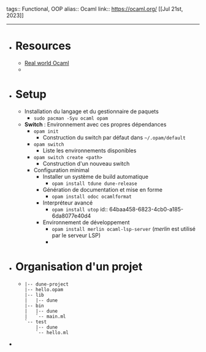 tags:: Functional, OOP
alias:: Ocaml
link:: https://ocaml.org/ 
[[Jul 21st, 2023]]
***

- # Resources
	- [Real world Ocaml](https://dev.realworldocaml.org/platform.html)
	-
- # Setup
	- Installation du langage et du gestionnaire de paquets
		- `sudo pacman -Syu ocaml opam`
	- **Switch** : Environnement avec ces propres dépendances
		- `opam init`
			- Construction du switch par défaut dans `~/.opam/default`
		- `opam switch`
			- Liste les environnements disponibles
		- `opam switch create <path>`
			- Construction d'un nouveau switch
		- Configuration minimal
			- Installer un système de build automatique
				- `opam install tdune dune-release`
			- Génération de documentation et mise en forme
				- `opam install odoc ocamlformat`
			- Interpréteur avancé
				- `opam install utop`
				  id:: 64baa458-6823-4cb0-a185-6da8077e40d4
			- Environnement de développement
				- `opam install merlin ocaml-lsp-server` (*merlin* est utilisé par le serveur LSP)
				-
- # Organisation d'un projet
	- ```text
	  |-- dune-project
	  |-- hello.opam
	  |-- lib
	  |   |-- dune
	  |-- bin
	  |   |-- dune
	  |   `-- main.ml
	  `-- test
	      |-- dune
	      `-- hello.ml
	  ```
-